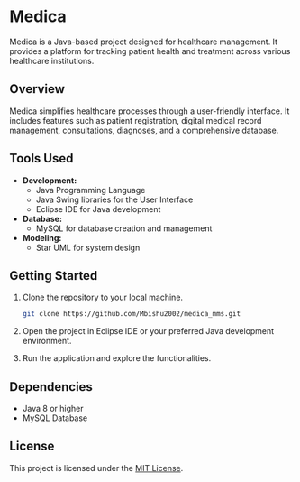 # Medica

Medica is a Java-based project designed for healthcare management. It provides a platform for tracking patient health and treatment across various healthcare institutions.

## Overview

Medica simplifies healthcare processes through a user-friendly interface. It includes features such as patient registration, digital medical record management, consultations, diagnoses, and a comprehensive database.

## Tools Used

- **Development:**
  - Java Programming Language
  - Java Swing libraries for the User Interface
  - Eclipse IDE for Java development
- **Database:**
  - MySQL for database creation and management
- **Modeling:**
  - Star UML for system design

## Getting Started

1. Clone the repository to your local machine.
   ```bash
   git clone https://github.com/Mbishu2002/medica_mms.git
   ```

2. Open the project in Eclipse IDE or your preferred Java development environment.

3. Run the application and explore the functionalities.

## Dependencies

- Java 8 or higher
- MySQL Database

## License

This project is licensed under the [MIT License](LICENSE).
